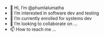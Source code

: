 - 👋 Hi, I’m @phumlalumatha
- 👀 I’m interested in software dev and testing
- 🌱 I’m currently enrolled for systems dev
- 💞️ I’m looking to collaborate on ...
- 📫 How to reach me ...

<!---
phumlal/phumlal is a ✨ special ✨ repository because its `README.md` (this file) appears on your GitHub profile.
You can click the Preview link to take a look at your changes.
--->
